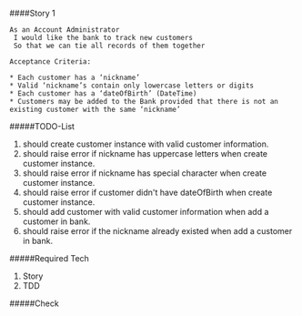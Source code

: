 ####Story 1

```
As an Account Administrator
 I would like the bank to track new customers
 So that we can tie all records of them together

Acceptance Criteria:

* Each customer has a ‘nickname’
* Valid ‘nickname’s contain only lowercase letters or digits
* Each customer has a ‘dateOfBirth’ (DateTime)
* Customers may be added to the Bank provided that there is not an existing customer with the same ‘nickname’

```

#####TODO-List

1. should create customer instance with valid customer information.
2. should raise error if nickname has uppercase letters when create customer instance.
3. should raise error if nickname has special character when create customer instance.
4. should raise error if customer didn't have dateOfBirth when create customer instance.
5. should add customer with valid customer information when add a customer in bank.
6. should raise error if the nickname already existed when add a customer in bank.

#####Required Tech

1. Story
2. TDD

#####Check
